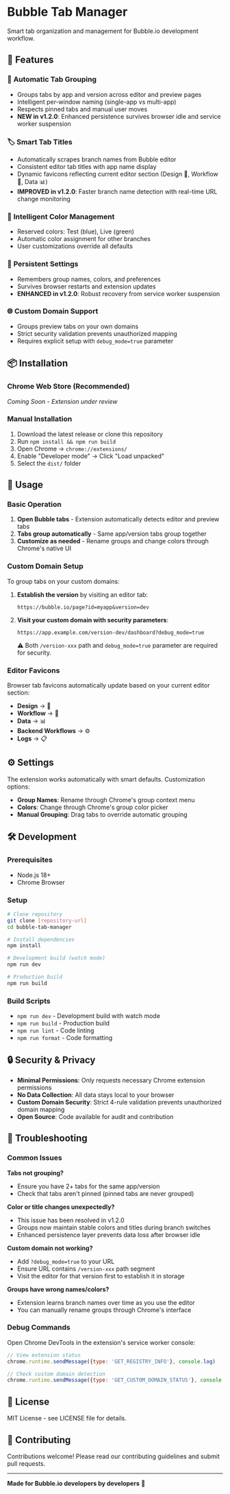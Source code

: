 # Bubble Tab Manager

Smart tab organization and management for Bubble.io development workflow.

## 🚀 Features

### 📁 **Automatic Tab Grouping**
- Groups tabs by app and version across editor and preview pages
- Intelligent per-window naming (single-app vs multi-app)
- Respects pinned tabs and manual user moves
- **NEW in v1.2.0**: Enhanced persistence survives browser idle and service worker suspension

### 🏷️ **Smart Tab Titles** 
- Automatically scrapes branch names from Bubble editor
- Consistent editor tab titles with app name display
- Dynamic favicons reflecting current editor section (Design 🎨, Workflow 🔄, Data 📊)
- **IMPROVED in v1.2.0**: Faster branch name detection with real-time URL change monitoring

### 🎨 **Intelligent Color Management**
- Reserved colors: Test (blue), Live (green)
- Automatic color assignment for other branches
- User customizations override all defaults

### 💾 **Persistent Settings**
- Remembers group names, colors, and preferences  
- Survives browser restarts and extension updates
- **ENHANCED in v1.2.0**: Robust recovery from service worker suspension

### 🌐 **Custom Domain Support**
- Groups preview tabs on your own domains
- Strict security validation prevents unauthorized mapping
- Requires explicit setup with `debug_mode=true` parameter

## 📦 Installation

### Chrome Web Store (Recommended)
*Coming Soon - Extension under review*

### Manual Installation
1. Download the latest release or clone this repository
2. Run `npm install && npm run build`
3. Open Chrome → `chrome://extensions/`
4. Enable "Developer mode" → Click "Load unpacked"
5. Select the `dist/` folder

## 🎯 Usage

### Basic Operation
1. **Open Bubble tabs** - Extension automatically detects editor and preview tabs
2. **Tabs group automatically** - Same app/version tabs group together
3. **Customize as needed** - Rename groups and change colors through Chrome's native UI

### Custom Domain Setup
To group tabs on your custom domains:

1. **Establish the version** by visiting an editor tab:
   ```
   https://bubble.io/page?id=myapp&version=dev
   ```

2. **Visit your custom domain with security parameters**:
   ```
   https://app.example.com/version-dev/dashboard?debug_mode=true
   ```
   
   ⚠️ Both `/version-xxx` path and `debug_mode=true` parameter are required for security.

### Editor Favicons
Browser tab favicons automatically update based on your current editor section:
- **Design** → 🎨
- **Workflow** → 🔄  
- **Data** → 📊
- **Backend Workflows** → ⚙️
- **Logs** → 📋

## ⚙️ Settings

The extension works automatically with smart defaults. Customization options:

- **Group Names**: Rename through Chrome's group context menu
- **Colors**: Change through Chrome's group color picker
- **Manual Grouping**: Drag tabs to override automatic grouping

## 🛠️ Development

### Prerequisites
- Node.js 18+
- Chrome Browser

### Setup
```bash
# Clone repository
git clone [repository-url]
cd bubble-tab-manager

# Install dependencies
npm install

# Development build (watch mode)
npm run dev

# Production build
npm run build
```

### Build Scripts
- `npm run dev` - Development build with watch mode
- `npm run build` - Production build
- `npm run lint` - Code linting
- `npm run format` - Code formatting

## 🔒 Security & Privacy

- **Minimal Permissions**: Only requests necessary Chrome extension permissions
- **No Data Collection**: All data stays local to your browser
- **Custom Domain Security**: Strict 4-rule validation prevents unauthorized domain mapping
- **Open Source**: Code available for audit and contribution

## 🐛 Troubleshooting

### Common Issues

**Tabs not grouping?**
- Ensure you have 2+ tabs for the same app/version
- Check that tabs aren't pinned (pinned tabs are never grouped)

**Color or title changes unexpectedly?**
- This issue has been resolved in v1.2.0
- Groups now maintain stable colors and titles during branch switches
- Enhanced persistence layer prevents data loss after browser idle

**Custom domain not working?**
- Add `?debug_mode=true` to your URL
- Ensure URL contains `/version-xxx` path segment  
- Visit the editor for that version first to establish it in storage

**Groups have wrong names/colors?**
- Extension learns branch names over time as you use the editor
- You can manually rename groups through Chrome's interface

### Debug Commands
Open Chrome DevTools in the extension's service worker console:

```javascript
// View extension status
chrome.runtime.sendMessage({type: 'GET_REGISTRY_INFO'}, console.log)

// Check custom domain detection
chrome.runtime.sendMessage({type: 'GET_CUSTOM_DOMAIN_STATUS'}, console.log)
```

## 📝 License

MIT License - see LICENSE file for details.

## 🤝 Contributing

Contributions welcome! Please read our contributing guidelines and submit pull requests.

---

**Made for Bubble.io developers by developers** 🫧